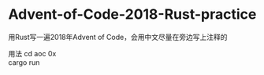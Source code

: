 # Advent-of-Code-2018-Rust-practice

用Rust写一遍2018年Advent of Code，会用中文尽量在旁边写上注释的  

用法 cd aoc 0x  
cargo run
